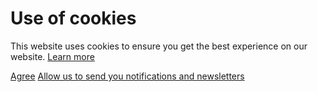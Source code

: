 # Use of cookies
This website uses cookies to ensure you get the best experience on our website. [Learn more](https://www.devscope.net)

[Agree](__consent__)
[Allow us to send you notifications and newsletters](__Subscribe__)